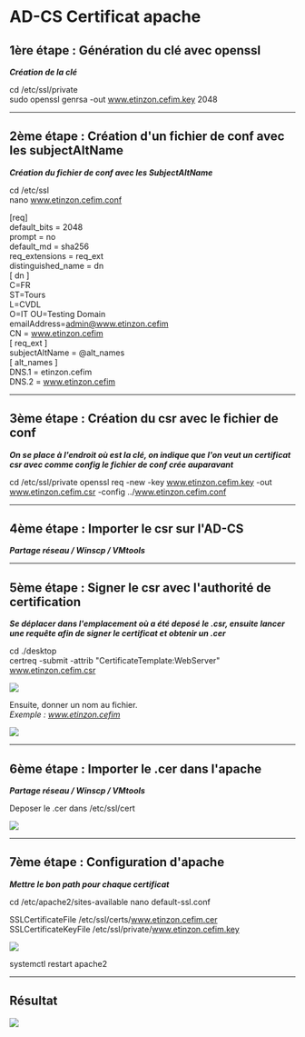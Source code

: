 # AD-CS Certificat apache

## 1ère étape : Génération du clé avec openssl

***Création de la clé***

cd /etc/ssl/private  
sudo openssl genrsa -out www.etinzon.cefim.key 2048

***

## 2ème étape : Création d'un fichier de conf avec les subjectAltName

***Création du fichier de conf avec les SubjectAltName***

cd /etc/ssl  
nano www.etinzon.cefim.conf

[req]  
default_bits = 2048  
prompt = no  
default_md = sha256  
req_extensions = req_ext  
distinguished_name = dn  
[ dn ]  
C=FR  
ST=Tours  
L=CVDL  
O=IT 
OU=Testing Domain  
emailAddress=admin@www.etinzon.cefim  
CN = www.etinzon.cefim  
[ req_ext ]  
subjectAltName = @alt_names  
[ alt_names ]  
DNS.1 = etinzon.cefim  
DNS.2 = www.etinzon.cefim  

***

## 3ème étape : Création du csr avec le fichier de conf

***On se place à l'endroit où est la clé, on indique que l'on veut un certificat csr avec comme config le fichier de conf crée auparavant***

cd /etc/ssl/private 
openssl req -new -key www.etinzon.cefim.key -out www.etinzon.cefim.csr -config ../www.etinzon.cefim.conf

***

## 4ème étape : Importer le csr sur l'AD-CS

***Partage réseau / Winscp / VMtools***

***

## 5ème étape : Signer le csr avec l'authorité de certification

***Se déplacer dans l'emplacement où a été deposé le .csr, ensuite lancer une requête afin de signer le certificat et obtenir un .cer***

cd ./desktop  
certreq -submit -attrib "CertificateTemplate:WebServer" www.etinzon.cefim.csr

<img src= "https://imgur.com/MGtKV3t.jpg">

Ensuite, donner un nom au fichier.  
*Exemple : www.etinzon.cefim*

<img src= "https://imgur.com/lRnewV5.jpg">

***

## 6ème étape : Importer le .cer dans l'apache 

***Partage réseau / Winscp / VMtools***

Deposer le .cer dans /etc/ssl/cert

<img src= "https://imgur.com/ncWLkYP.jpg">

***

## 7ème étape : Configuration d'apache

***Mettre le bon path pour chaque certificat***

cd /etc/apache2/sites-available
nano default-ssl.conf

SSLCertificateFile	/etc/ssl/certs/www.etinzon.cefim.cer  
SSLCertificateKeyFile	/etc/ssl/private/www.etinzon.cefim.key

<img src= "https://imgur.com/OuDUdAO.jpg">

systemctl restart apache2

***

## Résultat

<img src= "https://imgur.com/nwn3tqt.jpg">